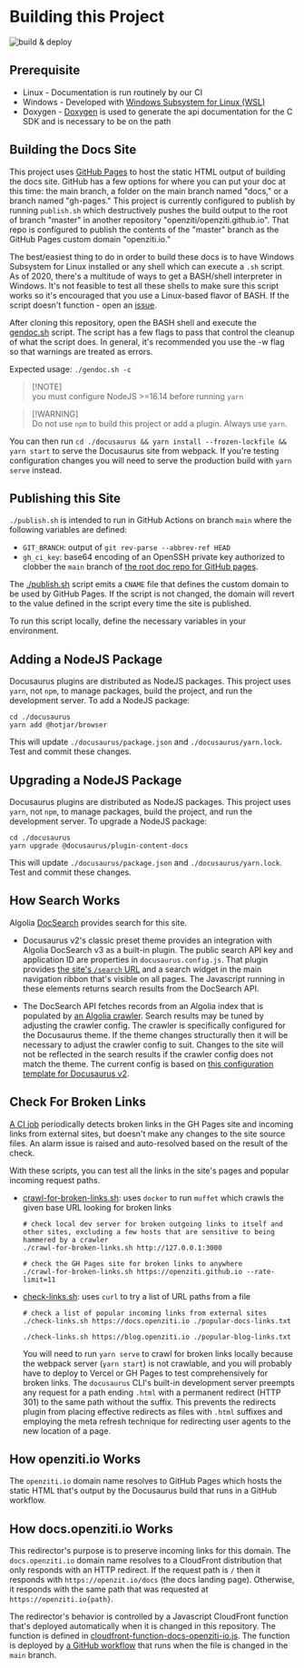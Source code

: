 # Building this Project

![build & deploy](https://github.com/openziti/ziti-doc/actions/workflows/main.workflow.yml/badge.svg)

## Prerequisite

* Linux - Documentation is run routinely by our CI
* Windows - Developed with [Windows Subsystem for Linux (WSL)](https://docs.microsoft.com/en-us/windows/wsl/install-win10)
* Doxygen - [Doxygen](http://www.doxygen.nl/) is used to generate the api documentation for the C SDK and is
  necessary to be on the path

## Building the Docs Site

This project uses [GitHub Pages](https://pages.github.com/) to host the static HTML output of building the
docs site. GitHub has a few options for where you can put your doc at this time: the main branch, a folder on the
main branch named "docs," or a branch named "gh-pages." This project is currently configured
to publish by running `publish.sh` which destructively pushes the build output to the root of branch "master" in another repository "openziti/openziti.github.io". That repo is configured to publish the contents of the "master" branch as the GitHub Pages custom domain "openziti.io."

The best/easiest thing to do in order to build these docs is to have Windows Subsystem for Linux installed or any shell
which can execute a `.sh` script. As of 2020, there's a multitude of ways to get a BASH/shell interpreter in Windows.
It's not feasible to test all these shells to make sure this script works so it's encouraged that you use a Linux-based
flavor of BASH. If the script doesn't function - open an [issue](./issues).

After cloning this repository, open the BASH shell and execute the [gendoc.sh](./gendoc.sh) script. The script has a few
flags to pass that control the cleanup of what the script does. In general, it's recommended you use the -w flag
so that warnings are treated as errors. 

Expected usage: `./gendoc.sh -c`

> [!NOTE]\
> you must configure NodeJS >=16.14 before running `yarn`

> [!WARNING]\
> Do not use `npm` to build this project or add a plugin. Always use `yarn`.

You can then run `cd ./docusaurus && yarn install --frozen-lockfile && yarn start` to serve the Docusaurus site from webpack. If you're testing configuration changes you will need to serve the production build with `yarn serve` instead.

## Publishing this Site

`./publish.sh` is intended to run in GitHub Actions on branch `main` where the following variables are defined:

* `GIT_BRANCH`: output of `git rev-parse --abbrev-ref HEAD`
* `gh_ci_key`: base64 encoding of an OpenSSH private key authorized to clobber the `main` branch of [the root doc repo for GitHub pages](https://github.com/openziti/openziti.github.io/tree/main).

The [./publish.sh](./publish.sh) script emits a `CNAME` file that defines the custom domain to be used by GitHub Pages. If the script is not changed, the domain will revert to the value defined in the script every time the site is published.

To run this script locally, define the necessary variables in your environment.

## Adding a NodeJS Package

Docusaurus plugins are distributed as NodeJS packages. This project uses `yarn`, not `npm`, to manage packages, build the project, and run the development server. To add a NodeJS package:

```text
cd ./docusaurus
yarn add @hotjar/browser
```

This will update `./docusaurus/package.json` and `./docusaurus/yarn.lock`. Test and commit these changes.

## Upgrading a NodeJS Package

Docusaurus plugins are distributed as NodeJS packages. This project uses `yarn`, not `npm`, to manage packages, build the project, and run the development server. To upgrade a NodeJS package:

```text
cd ./docusaurus
yarn upgrade @docusaurus/plugin-content-docs
```

This will update `./docusaurus/package.json` and `./docusaurus/yarn.lock`. Test and commit these changes.

## How Search Works

Algolia [DocSearch](https://docsearch.algolia.com/) provides search for this site.

* Docusaurus v2's classic preset theme provides an integration with Algolia DocSearch v3 as a built-in plugin. The public search API key and application ID are properties in `docusaurus.config.js`. That plugin provides [the site's `/search` URL](/search) and a search widget in the main navigation ribbon that's visible on all pages. The Javascript running in these elements returns search results from the DocSearch API.

* The DocSearch API fetches records from an Algolia index that is populated by [an Algolia crawler](https://crawler.algolia.com/). Search results may be tuned by adjusting the crawler config. The crawler is specifically configured for the Docusaurus theme. If the theme changes structurally then it will be necessary to adjust the crawler config to suit. Changes to the site will not be reflected in the search results if the crawler config does not match the theme. The current config is based on [this configuration template for Docusaurus v2](https://docsearch.algolia.com/docs/templates/#docusaurus-v2-template).

## Check For Broken Links

[A CI job](https://github.com/openziti/ziti-doc/actions/workflows/check-links.yml) periodically detects broken links in the GH Pages site and incoming links from external sites, but doesn't make any changes to the site source files. An alarm issue is raised and auto-resolved based on the result of the check.

With these scripts, you can test all the links in the site's pages and popular incoming request paths.

* [crawl-for-broken-links.sh](./check-links/crawl-for-broken-links.sh): uses `docker` to run `muffet` which crawls the given base URL looking for broken links

  ```text
  # check local dev server for broken outgoing links to itself and other sites, excluding a few hosts that are sensitive to being hammered by a crawler
  ./crawl-for-broken-links.sh http://127.0.0.1:3000

  # check the GH Pages site for broken links to anywhere
  ./crawl-for-broken-links.sh https://openziti.github.io --rate-limit=11
  ```

* [check-links.sh](./check-links/check-links.sh): uses `curl` to try a list of URL paths from a file

  ```text
  # check a list of popular incoming links from external sites
  ./check-links.sh https://docs.openziti.io ./popular-docs-links.txt
  ```

  ```text
  ./check-links.sh https://blog.openziti.io ./popular-blog-links.txt
  ```

  You will need to run `yarn serve` to crawl for broken links locally because the webpack server (`yarn start`) is not crawlable, and you will probably have to deploy to Vercel or GH Pages to test comprehensively for broken links. The `docusaurus` CLI's built-in development server preempts any request for a path ending `.html` with a permanent redirect (HTTP 301) to the same path without the suffix. This prevents the redirects plugin from placing effective redirects as files with `.html` suffixes and employing the meta refresh technique for redirecting user agents to the new location of a page. 

## How openziti.io Works

The `openziti.io` domain name resolves to GitHub Pages which hosts the static HTML that's output by the Docusaurus build that runs in a GitHub workflow. 

## How docs.openziti.io Works

This redirector's purpose is to preserve incoming links for this domain. The `docs.openziti.io` domain name resolves to a CloudFront distribution that only responds with an HTTP redirect. If the request path is `/` then it responds with `https://openzit.io/docs` (the docs landing page). Otherwise, it responds with the same path that was requested at `https://openziti.io{path}`.

The redirector's behavior is controlled by a Javascript CloudFront function that's deployed automatically when it is changed in this repository. The function is defined in [cloudfront-function-docs-openziti-io.js](./cloudfront/cloudfront-function-docs-openziti-io.js). The function is deployed by [a GitHub workflow](./.github/workflows/deploy-cloudfront.yml) that runs when the file is changed in the `main` branch.
